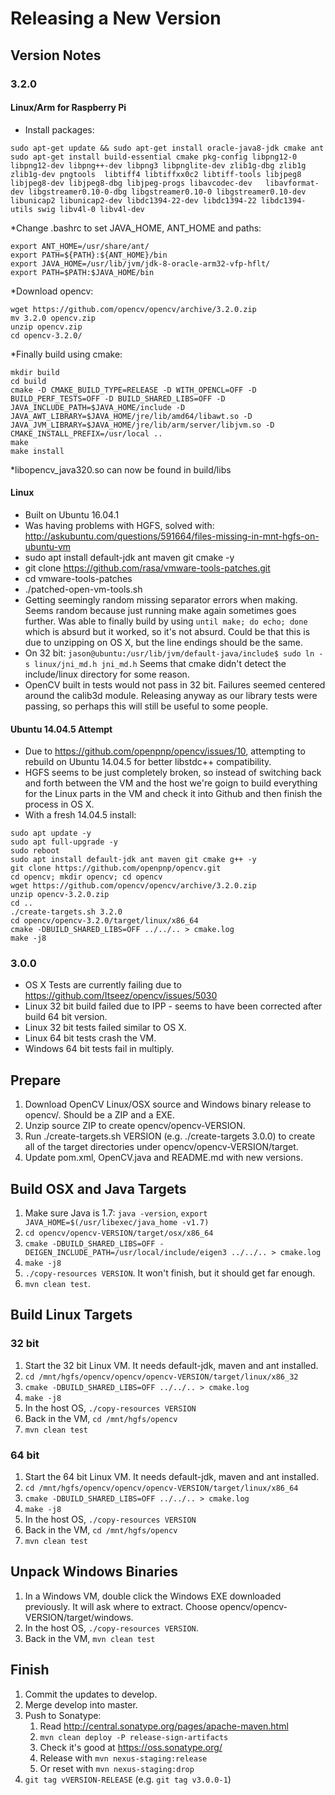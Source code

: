 # Releasing a New Version

## Version Notes

### 3.2.0

#### Linux/Arm for Raspberry Pi

* Install packages:
```
sudo apt-get update && sudo apt-get install oracle-java8-jdk cmake ant
sudo apt-get install build-essential cmake pkg-config libpng12-0 libpng12-dev libpng++-dev libpng3 libpnglite-dev zlib1g-dbg zlib1g zlib1g-dev pngtools  libtiff4 libtiffxx0c2 libtiff-tools libjpeg8 libjpeg8-dev libjpeg8-dbg libjpeg-progs libavcodec-dev   libavformat-dev libgstreamer0.10-0-dbg libgstreamer0.10-0 libgstreamer0.10-dev  libunicap2 libunicap2-dev libdc1394-22-dev libdc1394-22 libdc1394-utils swig libv4l-0 libv4l-dev
```
*Change .bashrc to set JAVA_HOME, ANT_HOME and paths:

```
export ANT_HOME=/usr/share/ant/
export PATH=${PATH}:${ANT_HOME}/bin
export JAVA_HOME=/usr/lib/jvm/jdk-8-oracle-arm32-vfp-hflt/
export PATH=$PATH:$JAVA_HOME/bin
```

*Download opencv:

```
wget https://github.com/opencv/opencv/archive/3.2.0.zip
mv 3.2.0 opencv.zip
unzip opencv.zip 
cd opencv-3.2.0/
```

*Finally build using cmake:
```
mkdir build
cd build
cmake -D CMAKE_BUILD_TYPE=RELEASE -D WITH_OPENCL=OFF -D BUILD_PERF_TESTS=OFF -D BUILD_SHARED_LIBS=OFF -D JAVA_INCLUDE_PATH=$JAVA_HOME/include -D JAVA_AWT_LIBRARY=$JAVA_HOME/jre/lib/amd64/libawt.so -D JAVA_JVM_LIBRARY=$JAVA_HOME/jre/lib/arm/server/libjvm.so -D CMAKE_INSTALL_PREFIX=/usr/local ..
make
make install
```

*libopencv_java320.so can now be found in build/libs 


#### Linux
* Built on Ubuntu 16.04.1
* Was having problems with HGFS, solved with: http://askubuntu.com/questions/591664/files-missing-in-mnt-hgfs-on-ubuntu-vm
* sudo apt install default-jdk ant maven git cmake -y
* git clone https://github.com/rasa/vmware-tools-patches.git
* cd vmware-tools-patches
* ./patched-open-vm-tools.sh
* Getting seemingly random missing separator errors when making. Seems random because just running make again sometimes goes further. Was able to finally build by using `until make; do echo; done` which is absurd but it worked, so it's not absurd. Could be that this is due to unzipping on OS X, but the line endings should be the same.
* On 32 bit: `jason@ubuntu:/usr/lib/jvm/default-java/include$ sudo ln -s linux/jni_md.h jni_md.h` Seems that cmake didn't detect the include/linux directory for some reason.
* OpenCV built in tests would not pass in 32 bit. Failures seemed centered around the calib3d module. Releasing anyway as our library tests were passing, so perhaps this will still be useful to some people.

#### Ubuntu 14.04.5 Attempt
* Due to https://github.com/openpnp/opencv/issues/10, attempting to rebuild on Ubuntu 14.04.5 for better libstdc++ compatibility.
* HGFS seems to be just completely broken, so instead of switching back and forth between the VM and the host we're goign to build everything for the Linux parts in the VM and check it into Github and then finish the process in OS X.
* With a fresh 14.04.5 install:
```
sudo apt update -y
sudo apt full-upgrade -y
sudo reboot
sudo apt install default-jdk ant maven git cmake g++ -y
git clone https://github.com/openpnp/opencv.git
cd opencv; mkdir opencv; cd opencv
wget https://github.com/opencv/opencv/archive/3.2.0.zip
unzip opencv-3.2.0.zip
cd ..
./create-targets.sh 3.2.0
cd opencv/opencv-3.2.0/target/linux/x86_64
cmake -DBUILD_SHARED_LIBS=OFF ../../.. > cmake.log
make -j8
```



### 3.0.0

* OS X Tests are currently failing due to https://github.com/Itseez/opencv/issues/5030
* Linux 32 bit build failed due to IPP - seems to have been corrected after build 64 bit version.
* Linux 32 bit tests failed similar to OS X.
* Linux 64 bit tests crash the VM.
* Windows 64 bit tests fail in multiply.

## Prepare

1. Download OpenCV Linux/OSX source and Windows binary release to opencv/. Should be a ZIP and a EXE.
2. Unzip source ZIP to create opencv/opencv-VERSION.
3. Run ./create-targets.sh VERSION (e.g. ./create-targets 3.0.0) to create all of the target directories under opencv/opencv-VERSION/target.
4. Update pom.xml, OpenCV.java and README.md with new versions.

## Build OSX and Java Targets

1. Make sure Java is 1.7: `java -version`, `export JAVA_HOME=$(/usr/libexec/java_home -v1.7)` 
2. `cd opencv/opencv-VERSION/target/osx/x86_64`
3. `cmake -DBUILD_SHARED_LIBS=OFF -DEIGEN_INCLUDE_PATH=/usr/local/include/eigen3 ../../.. > cmake.log`
4. `make -j8`
5. `./copy-resources VERSION`. It won't finish, but it should get far enough.
6. `mvn clean test`.

## Build Linux Targets

### 32 bit

1. Start the 32 bit Linux VM. It needs default-jdk, maven and ant installed.
2. `cd /mnt/hgfs/opencv/opencv/opencv-VERSION/target/linux/x86_32`
3. `cmake -DBUILD_SHARED_LIBS=OFF ../../.. > cmake.log`
4. `make -j8`
5. In the host OS, `./copy-resources VERSION`
6. Back in the VM, `cd /mnt/hgfs/opencv`
7. `mvn clean test`

### 64 bit
 
1. Start the 64 bit Linux VM. It needs default-jdk, maven and ant installed.
2. `cd /mnt/hgfs/opencv/opencv/opencv-VERSION/target/linux/x86_64`
3. `cmake -DBUILD_SHARED_LIBS=OFF ../../.. > cmake.log`
4. `make -j8`
5. In the host OS, `./copy-resources VERSION`
6. Back in the VM, `cd /mnt/hgfs/opencv`
7. `mvn clean test`

## Unpack Windows Binaries

1. In a Windows VM, double click the Windows EXE downloaded previously. It will
ask where to extract. Choose opencv/opencv-VERSION/target/windows.
2. In the host OS, `./copy-resources VERSION`.
3. Back in the VM, `mvn clean test`

## Finish

1. Commit the updates to develop.
2. Merge develop into master.
3. Push to Sonatype:
	1. Read http://central.sonatype.org/pages/apache-maven.html
	2. `mvn clean deploy -P release-sign-artifacts`
	3. Check it's good at https://oss.sonatype.org/
	4. Release with `mvn nexus-staging:release`
	5. Or reset with `mvn nexus-staging:drop` 
4. `git tag vVERSION-RELEASE` (e.g. `git tag v3.0.0-1`)

